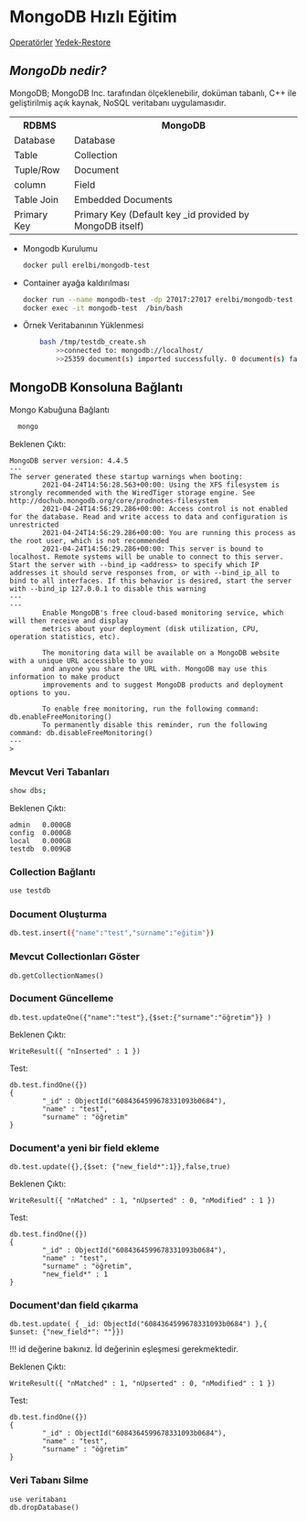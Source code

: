 # MongoDB Hızlı Eğitim
[Operatörler](op.md) [Yedek-Restore](backup.md)
## _MongoDb nedir?_
<head>

<!-- Global site tag (gtag.js) - Google Analytics -->
<script async src="https://www.googletagmanager.com/gtag/js?id=G-5L17LQ14YC"></script>
<script>
  window.dataLayer = window.dataLayer || [];
  function gtag(){dataLayer.push(arguments);}
  gtag('js', new Date());

  gtag('config', 'G-5L17LQ14YC');
</script>
</head>


MongoDB; MongoDB Inc. tarafından ölçeklenebilir, doküman tabanlı, C++ ile geliştirilmiş açık kaynak, NoSQL veritabanı uygulamasıdır. 

<table class="nice">
	<th>RDBMS</th>
	<th>MongoDB</th>
	<tr>
		<td>Database</td>
		<td>Database</td>
	</tr>
	<tr>
		<td>Table</td>
		<td>Collection</td>
	</tr>
	<tr>
		<td>Tuple/Row</td>
		<td>Document</td>
	</tr>
	<tr>
		<td>column</td>
		<td>Field</td>
	</tr>
        <tr>
                <td>Table Join</td>
	        <td>Embedded Documents</td>
        </tr>
        <tr>
                <td>Primary Key</td>
                <td>Primary Key (Default key _id provided by MongoDB itself)</td>
        </tr>
	
</table>



- Mongodb Kurulumu

     ```sh
    docker pull erelbi/mongodb-test
    ```


- Container ayağa kaldırılması

    ```sh
    docker run --name mongodb-test -dp 27017:27017 erelbi/mongodb-test
    docker exec -it mongodb-test  /bin/bash
    ```
- Örnek Veritabanının Yüklenmesi

    ```sh
        bash /tmp/testdb_create.sh 
            >>connected to: mongodb://localhost/
            >>25359 document(s) imported successfully. 0 document(s) failed to import.
    ```
    
## MongoDB Konsoluna Bağlantı

Mongo Kabuğuna Bağlantı

  ```sh
    mongo
  ```
Beklenen Çıktı:
```
MongoDB server version: 4.4.5
---
The server generated these startup warnings when booting: 
        2021-04-24T14:56:28.563+00:00: Using the XFS filesystem is strongly recommended with the WiredTiger storage engine. See http://dochub.mongodb.org/core/prodnotes-filesystem
        2021-04-24T14:56:29.286+00:00: Access control is not enabled for the database. Read and write access to data and configuration is unrestricted
        2021-04-24T14:56:29.286+00:00: You are running this process as the root user, which is not recommended
        2021-04-24T14:56:29.286+00:00: This server is bound to localhost. Remote systems will be unable to connect to this server. Start the server with --bind_ip <address> to specify which IP addresses it should serve responses from, or with --bind_ip_all to bind to all interfaces. If this behavior is desired, start the server with --bind_ip 127.0.0.1 to disable this warning
---
---
        Enable MongoDB's free cloud-based monitoring service, which will then receive and display
        metrics about your deployment (disk utilization, CPU, operation statistics, etc).

        The monitoring data will be available on a MongoDB website with a unique URL accessible to you
        and anyone you share the URL with. MongoDB may use this information to make product
        improvements and to suggest MongoDB products and deployment options to you.

        To enable free monitoring, run the following command: db.enableFreeMonitoring()
        To permanently disable this reminder, run the following command: db.disableFreeMonitoring()
---
> 
```
### Mevcut Veri Tabanları
```sh
show dbs;
```
Beklenen Çıktı:
```
admin   0.000GB
config  0.000GB
local   0.000GB
testdb  0.009GB
```

### Collection Bağlantı

```sh
use testdb
```
### Document Oluşturma
```sh
db.test.insert({"name":"test","surname":"eğitim"})
```
### Mevcut Collectionları Göster
```
db.getCollectionNames()
```
### Document Güncelleme
```
db.test.updateOne({"name":"test"},{$set:{"surname":"öğretim"}} )
```
Beklenen Çıktı:
```
WriteResult({ "nInserted" : 1 })
```
Test:
```
db.test.findOne({})
{
        "_id" : ObjectId("6084364599678331093b0684"),
        "name" : "test",
        "surname" : "öğretim"
}
```
### Document'a yeni bir field ekleme
```
db.test.update({},{$set: {"new_field*":1}},false,true)
```
Beklenen Çıktı:
```
WriteResult({ "nMatched" : 1, "nUpserted" : 0, "nModified" : 1 })
```
Test:
```
db.test.findOne({})
{
        "_id" : ObjectId("6084364599678331093b0684"),
        "name" : "test",
        "surname" : "öğretim",
        "new_field*" : 1
}
```

### Document'dan field çıkarma
```
db.test.update( { _id: ObjectId("6084364599678331093b0684") },{ $unset: {"new_field*": ""}})
```
!!! id değerine bakınız. İd değerinin eşleşmesi gerekmektedir.

Beklenen Çıktı:
```
WriteResult({ "nMatched" : 1, "nUpserted" : 0, "nModified" : 1 })
```
Test:
```
db.test.findOne({})
{
        "_id" : ObjectId("6084364599678331093b0684"),
        "name" : "test",
        "surname" : "öğretim"
}
```
### Veri Tabanı Silme

```
use veritabanı
db.dropDatabase()
````
